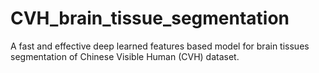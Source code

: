 # CVH_brain_tissue_segmentation
A fast and effective deep learned features based model for brain tissues segmentation of Chinese Visible Human (CVH) dataset.
